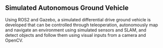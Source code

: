 ## Simulated Autonomous Ground Vehicle

Using ROS2 and Gazebo, a simulated differential drive ground vehicle is developed that can be controlled through teleoperation, autonomously map and navigate an environment using simulated sensors and SLAM, and detect objects and follow them using visual inputs from a camera and OpenCV.